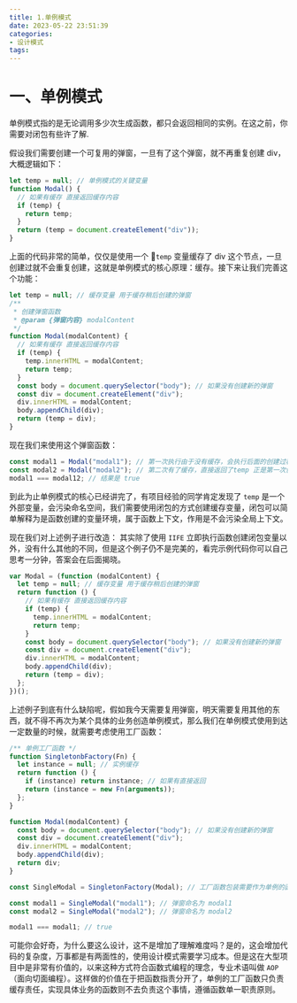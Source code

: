 ```yaml
---
title: 1.单例模式
date: 2023-05-22 23:51:39
categories:
- 设计模式
tags:
---
```


# 一、单例模式
单例模式指的是无论调用多少次生成函数，都只会返回相同的实例。在这之前，你需要对闭包有些许了解.

假设我们需要创建一个可复用的弹窗，一旦有了这个弹窗，就不再重复创建 div，大概逻辑如下：

```js
let temp = null; // 单例模式的关键变量
function Modal() {
  // 如果有缓存 直接返回缓存内容
  if (temp) {
    return temp;
  }
  return (temp = document.createElement("div"));
}
```

上面的代码非常的简单，仅仅是使用一个 `temp` 变量缓存了 div 这个节点，一旦创建过就不会重复创建，这就是单例模式的核心原理：缓存。接下来让我们完善这个功能：

```js
let temp = null; // 缓存变量 用于缓存稍后创建的弹窗
/**
 * 创建弹窗函数
 * @param {弹窗内容} modalContent
 */
function Modal(modalContent) {
  // 如果有缓存 直接返回缓存内容
  if (temp) {
    temp.innerHTML = modalContent;
    return temp;
  }
  const body = document.querySelector("body"); // 如果没有创建新的弹窗
  const div = document.createElement("div");
  div.innerHTML = modalContent;
  body.appendChild(div);
  return (temp = div);
}
```

现在我们来使用这个弹窗函数：

```js
const modal1 = Modal("modal1"); // 第一次执行由于没有缓存，会执行后面的创建过程
const modal2 = Modal("modal2"); // 第二次有了缓存，直接返回了temp 正是第一次创建好的temp
modal1 === modal12; // 结果是 true
```

到此为止单例模式的核心已经讲完了，有项目经验的同学肯定发现了 `temp` 是一个外部变量，会污染命名空间，我们需要使用闭包的方式创建缓存变量，闭包可以简单解释为是函数创建的变量环境，属于函数上下文，作用是不会污染全局上下文。

现在我们对上述例子进行改造：
其实除了使用 `IIFE` 立即执行函数创建闭包变量以外，没有什么其他的不同，但是这个例子仍不是完美的，看完示例代码你可以自己思考一分钟，答案会在后面揭晓。

```js
var Modal = (function (modalContent) {
  let temp = null; // 缓存变量 用于缓存稍后创建的弹窗
  return function () {
    // 如果有缓存 直接返回缓存内容
    if (temp) {
      temp.innerHTML = modalContent;
      return temp;
    }
    const body = document.querySelector("body"); // 如果没有创建新的弹窗
    const div = document.createElement("div");
    div.innerHTML = modalContent;
    body.appendChild(div);
    return (temp = div);
  };
})();
```

上述例子到底有什么缺陷呢，假如我今天需要复用弹窗，明天需要复用其他的东西，就不得不再次为某个具体的业务创造单例模式，那么我们在单例模式使用到达一定数量的时候，就需要考虑使用工厂函数：

```js
/** 单例工厂函数 */
function SingletonbFactory(Fn) {
  let instance = null; // 实例缓存
  return function () {
    if (instance) return instance; // 如果有直接返回
    return (instance = new Fn(arguments));
  };
}

function Modal(modalContent) {
  const body = document.querySelector("body"); // 如果没有创建新的弹窗
  const div = document.createElement("div");
  div.innerHTML = modalContent;
  body.appendChild(div);
  return div;
}

const SingleModal = SingletonFactory(Modal); // 工厂函数包装需要作为单例的函数

const modal1 = SingleModal("modal1"); // 弹窗命名为 modal1
const modal2 = SingleModal("modal2"); // 弹窗命名为 modal2

modal1 === modal1; // true
```

可能你会好奇，为什么要这么设计，这不是增加了理解难度吗？是的，这会增加代码的复杂度，万事都是有两面性的，使用设计模式需要学习成本。但是这在大型项目中是非常有价值的，以来这种方式符合函数式编程的理念，专业术语叫做 `AOP` （面向切面编程）。这样做的价值在于把函数指责分开了，单例的工厂函数只负责缓存责任，实现具体业务的函数则不去负责这个事情，遵循函数单一职责原则。
